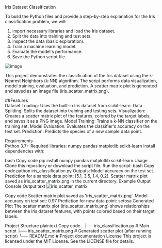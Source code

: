Iris Dataset Classification 

To build the Python files and provide a step-by-step explanation for the Iris classification problem, we will:  

1. Import necessary libraries and load the Iris dataset.  
2. Split the data into training and test sets.     
3. Inspect the data (basic exploration).  
4. Train a machine learning model.  
5. Evaluate the model's performance.  
6. Save the Python script file.  

![image](https://github.com/user-attachments/assets/066ab508-fd64-4c25-b6be-02915bdbe3e1)

This project demonstrates the classification of the Iris dataset using the k-Nearest Neighbors (k-NN) algorithm. The script performs data visualization, model training, evaluation, and prediction. A scatter matrix plot is generated and saved as an image file (iris_scatter_matrix.png).  

##Features  
Dataset Loading: Uses the built-in Iris dataset from scikit-learn.
Data Splitting: Splits the dataset into training and testing sets.
Visualization: Creates a scatter matrix plot of the features, colored by the target labels, and saves it as a PNG image.
Model Training: Trains a k-NN classifier on the training set.
Model Evaluation: Evaluates the classifier's accuracy on the test set.
Prediction: Predicts the species of a new sample data point.

Requirements  
Python 3.7+
Required libraries:
numpy
pandas
matplotlib
scikit-learn
Install dependencies with:

bash
Copy code
pip install numpy pandas matplotlib scikit-learn
Usage
Clone this repository or download the script file.
Run the script:
bash
Copy code
python iris_classification.py
Outputs:
Model accuracy on the test set.
Prediction for a sample data point: [5.1, 3.5, 1.4, 0.2].
Scatter matrix plot saved as iris_scatter_matrix.png in the current directory.
Example Output
Console Output
text
![iris_scatter_matrix](https://github.com/user-attachments/assets/0aa93573-49b0-446e-bf03-0bc652fe9a2f)

Copy code
Scatter matrix plot saved as 'iris_scatter_matrix.png'.
Model accuracy on test set: 0.97
Prediction for new data point: setosa
Generated Plot
The scatter matrix plot (iris_scatter_matrix.png) shows relationships between the Iris dataset features, with points colored based on their target labels.

Project Structure
plaintext
Copy code
.
├── iris_classification.py   # Main script
├── iris_scatter_matrix.png  # Generated scatter plot (after running script)
└── README.md                # Project documentation
License
This project is licensed under the MIT License. See the LICENSE file for details.
